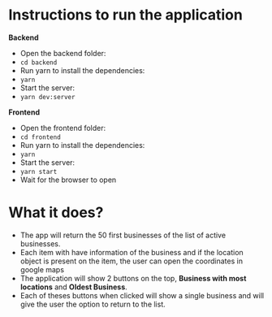 # Instructions to run the application

**Backend**

- Open the backend folder: 
- `cd backend`
- Run yarn to install the dependencies:
- `yarn`
- Start the server:
- `yarn dev:server`

**Frontend**

- Open the frontend folder: 
- `cd frontend`
- Run yarn to install the dependencies:
- `yarn`
- Start the server:
- `yarn start`
- Wait for the browser to open

# What it does?

- The app will return the 50 first businesses of the list of active businesses.
- Each item with have information of the business and if the location object is present on the item, the user can open the coordinates in google maps
- The application will show 2 buttons on the top, **Business with most locations** and **Oldest Business**.  
- Each of theses buttons when clicked will show a single business and will give the user the option to return to the list.
